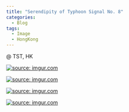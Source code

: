```yaml
---
title: "Serendipity of Typhoon Signal No. 8"
categories:
  - Blog
tags:
  - Image
  - HongKong
---
```


@ TST, HK

<a href="https://imgur.com/RyawAq5"><img src="https://i.imgur.com/RyawAq5.jpg" title="source: imgur.com" /></a>

<a href="https://imgur.com/KZiX0CS"><img src="https://i.imgur.com/KZiX0CS.jpg" title="source: imgur.com" /></a>

<a href="https://imgur.com/OWToztn"><img src="https://i.imgur.com/OWToztn.jpg" title="source: imgur.com" /></a>

<a href="https://imgur.com/t0ClT5d"><img src="https://i.imgur.com/t0ClT5d.jpg" title="source: imgur.com" /></a>

<script src="https://utteranc.es/client.js"
        repo="serendipityinlife/serendipityinlife.github.io"
        issue-term="pathname"
        theme="github-light"
        crossorigin="anonymous"
        async>
</script>
